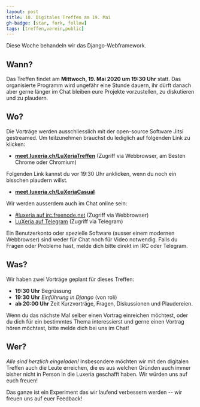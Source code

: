 ```yaml
---
layout: post
title: 10. Digitales Treffen am 19. Mai
gh-badge: [star, fork, follow]
tags: [treffen,verein,public]
---
```


Diese Woche behandeln wir das Django-Webframework.

## Wann?

Das Treffen findet am **Mittwoch, 19. Mai 2020 um 19:30 Uhr** statt. Das organisierte Programm wird ungefähr eine Stunde dauern, ihr dürft danach aber gerne länger im Chat bleiben eure Projekte vorzustellen, zu diskutieren und zu plaudern.

## Wo?

Die Vorträge werden ausschliesslich mit der open-source Software Jitsi gestreamed. Um teilzunehmen brauchst du lediglich auf folgenden Link zu klicken:

 * **[meet.luxeria.ch/LuXeriaTreffen](https://meet.luxeria.ch/LuXeriaTreffen)** (Zugriff via Webbrowser, am Besten Chrome oder Chromium)

Folgenden Link kannst du vor 19:30 Uhr anklicken, wenn du noch ein bisschen plaudern willst.
 * **[meet.luxeria.ch/LuXeriaCasual](https://meet.luxeria.ch/LuXeriaCasual)** 

Wir werden ausserdem auch im Chat online sein:

  * [#luxeria auf irc.freenode.net](https://webchat.freenode.net/?randomnick=1&channels=%23luxeria) (Zugriff via Webbrowser)
  * [LuXeria auf Telegram](https://t.me/luxeria_irc) (Zugriff via Telegram)

Ein Benutzerkonto oder spezielle Software (ausser einem modernen Webbrowser) sind weder für Chat noch für Video notwendig. Falls du Fragen oder Probleme hast, melde dich bitte direkt im IRC oder Telegram.

## Was?

Wir haben zwei Vorträge geplant für dieses Treffen:

 - **19:30 Uhr** Begrüssung
 - **19:30 Uhr** *Einführung in Django* (von roli)
 - **ab 20:00 Uhr** Zeit Kurzvorträge, Fragen, Diskussionen und Plaudereien.

Wenn du das nächste Mal selber einen Vortrag einreichen möchtest, oder du dich für ein bestimmtes Thema interessierst und gerne einen Vortrag hören möchtest, bitte melde dich bei uns im Chat!

## Wer?

*Alle sind herzlich eingeladen!* Insbesondere möchten wir mit den digitalen Treffen auch die Leute erreichen, die es aus welchen Gründen auch immer bisher nicht in Person in die Luxeria geschafft haben. Wir würden uns auf euch freuen!

Das ganze ist ein Experiment das wir laufend verbessern werden -- wir freuen uns auf euer Feedback!
